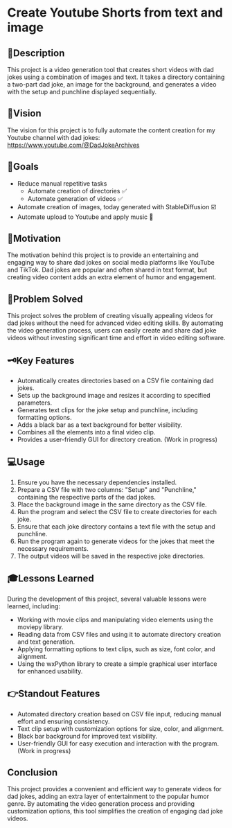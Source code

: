 # Create Youtube Shorts from text and image

## 📖Description

This project is a video generation tool that creates short videos with dad jokes using a combination of images and text. It takes a directory containing a two-part dad joke, an image for the background, and generates a video with the setup and punchline displayed sequentially.

## 🚀Vision
The vision for this project is to fully automate the content creation for my Youtube channel with dad jokes: https://www.youtube.com/@DadJokeArchives

## 🎯Goals
- Reduce manual repetitive tasks
  - Automate creation of directories ✅
  - Automate generation of videos ✅
- Automate creation of images, today generated with StableDiffusion ☑️
- Automate upload to Youtube and apply music 🤔

## 💪Motivation

The motivation behind this project is to provide an entertaining and engaging way to share dad jokes on social media platforms like YouTube and TikTok. Dad jokes are popular and often shared in text format, but creating video content adds an extra element of humor and engagement.

## 🚫Problem Solved

This project solves the problem of creating visually appealing videos for dad jokes without the need for advanced video editing skills. By automating the video generation process, users can easily create and share dad joke videos without investing significant time and effort in video editing software.

## 🗝️Key Features

- Automatically creates directories based on a CSV file containing dad jokes.
- Sets up the background image and resizes it according to specified parameters.
- Generates text clips for the joke setup and punchline, including formatting options.
- Adds a black bar as a text background for better visibility.
- Combines all the elements into a final video clip.
- Provides a user-friendly GUI for directory creation. (Work in progress)

## 💻Usage

1. Ensure you have the necessary dependencies installed.
2. Prepare a CSV file with two columns: "Setup" and "Punchline," containing the respective parts of the dad jokes.
3. Place the background image in the same directory as the CSV file.
4. Run the program and select the CSV file to create directories for each joke.
5. Ensure that each joke directory contains a text file with the setup and punchline.
6. Run the program again to generate videos for the jokes that meet the necessary requirements.
7. The output videos will be saved in the respective joke directories.

## 🎓Lessons Learned

During the development of this project, several valuable lessons were learned, including:

- Working with movie clips and manipulating video elements using the moviepy library.
- Reading data from CSV files and using it to automate directory creation and text generation.
- Applying formatting options to text clips, such as size, font color, and alignment.
- Using the wxPython library to create a simple graphical user interface for enhanced usability.

## 👉Standout Features

- Automated directory creation based on CSV file input, reducing manual effort and ensuring consistency.
- Text clip setup with customization options for size, color, and alignment.
- Black bar background for improved text visibility.
- User-friendly GUI for easy execution and interaction with the program. (Work in progress)

## Conclusion

This project provides a convenient and efficient way to generate videos for dad jokes, adding an extra layer of entertainment to the popular humor genre. By automating the video generation process and providing customization options, this tool simplifies the creation of engaging dad joke videos.
